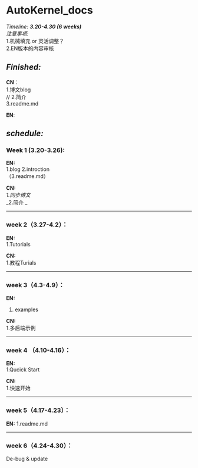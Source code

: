 # AutoKernel_docs  

_Timeline: **3.20-4.30 (6 weeks)**_     
_注意事项:_     
1.机械填充 or 灵活调整？   
2.EN版本的内容审核

## _Finished:_   
**CN**：  
1.博文blog   
// 2.简介    
3.readme.md  

**EN**:  

    
## _schedule:_   
### Week 1 (3.20-3.26):  
**EN:**  
1.blog
2.introction    
（3.readme.md）  

**CN:**  
_1.同步博文_    
_2.简介 _         
***
### week 2（3.27-4.2）：   
**EN:**  
1.Tutorials


**CN:**   
1.教程Turials

***
### week 3（4.3-4.9）：
**EN:**  
1. examples

**CN:**  
1.多后端示例
***
### week 4 （4.10-4.16）：
**EN:**  
1.Qucick Start

**CN:**  
1.快速开始
***
### week 5（4.17-4.23）：   
**EN:**
1.readme.md
***
### week 6（4.24-4.30）：
De-bug & update

